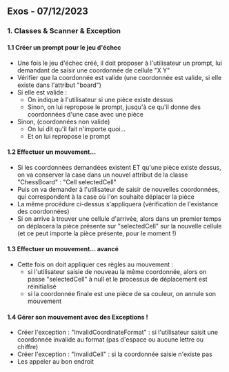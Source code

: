 ## Exos - 07/12/2023


### 1. Classes & Scanner & Exception

 
#### 1.1 Créer un prompt pour le jeu d'échec


- Une fois le jeu d'échec créé, il doit proposer à l'utilisateur un prompt, lui demandant de saisir une coordonnée de cellule "X Y"
- Vérifier que la coordonnée est valide (une coordonnée est valide, si elle existe dans l'attribut "board")
- Si elle est valide :
  - On indique à l'utilisateur si une pièce existe dessus
  - Sinon, on lui repropose le prompt, jusqu'à ce qu'il donne des coordonnées d'une case avec une pièce
- Sinon, (coordonnées non valide)
  - On lui dit qu'il fait n'importe quoi...
  - Et on lui repropose le prompt


#### 1.2 Effectuer un mouvement...


- Si les coordonnées demandées existent ET qu'une pièce existe dessus, on va conserver la case dans un nouvel attribut de la classe "ChessBoard" : "Cell selectedCell"
- Puis on va demander à l'utilisateur de saisir de nouvelles coordonnées, qui correspondent à la case où l'on souhaite déplacer la pièce
- La même procédure ci-dessus s'appliquera (vérification de l'existance des coordonnées)
- Si on arrive à trouver une cellule d'arrivée, alors dans un premier temps on déplacera la pièce présente sur "selectedCell" sur la nouvelle cellule (et ce peut importe la pièce présente, pour le moment !)



#### 1.3 Effectuer un mouvement... avancé


- Cette fois on doit appliquer ces règles au mouvement :
  - si l'utilisateur saisie de nouveau la même coordonnée, alors on passe "selectedCell" à null et le processus de déplacement est réinitialisé
  - si la coordonnée finale est une pièce de sa couleur, on annule son mouvement



#### 1.4 Gérer son mouvement avec des Exceptions !


- Créer l'exception : "InvalidCoordinateFormat" : si l'utilisateur saisit une coordonnée invalide au format (pas d'espace ou aucune lettre ou chiffre)
- Créer l'exception : "InvalidCell" : si la coordonnée saisie n'existe pas
- Les appeler au bon endroit







